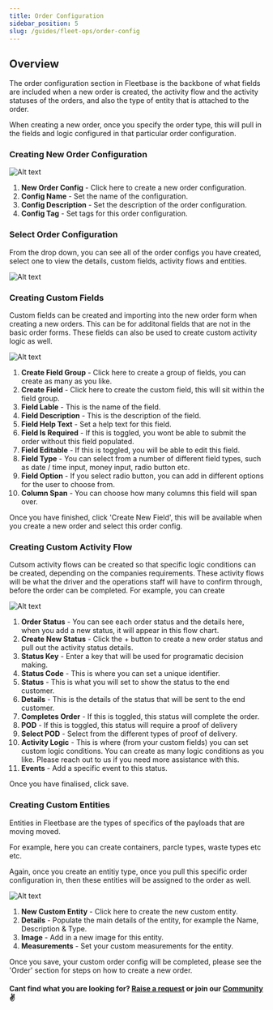 ```yaml
---
title: Order Configuration
sidebar_position: 5
slug: /guides/fleet-ops/order-config
---
```


## Overview

The order configuration section in Fleetbase is the backbone of what fields are included when a new order is created, the activity flow and the activity statuses of the orders, and also the type of entity that is attached to the order. 

When creating a new order, once you specify the order type, this will pull in the fields and logic configured in that particular order configuration. 

### Creating New Order Configuration

![Alt text](image-22.png)

1. **New Order Config** - Click here to create a new order configuration.
2. **Config Name** - Set the name of the configuration.
3. **Config Description** - Set the description of the order configuration. 
4. **Config Tag** - Set tags for this order configuration. 

### Select Order Configuration 

From the drop down, you can see all of the order configs you have created, select one to view the details, custom fields, activity flows and entities. 

![Alt text](image-23.png)

### Creating Custom Fields

Custom fields can be created and importing into the new order form when creating a new orders. This can be for additonal fields that are not in the basic order forms. These fields can also be used to create custom activity logic as well.

![Alt text](image-25.png)

1. **Create Field Group** - Click here to create a group of fields, you can create as many as you like.
2. **Create Field** - Click here to create the custom field, this will sit within the field group.
3. **Field Lable** - This is the name of the field. 
4. **Field Description** - This is the description of the field. 
5. **Field Help Text** - Set a help text for this field. 
6. **Field Is Required** - If this is toggled, you wont be able to submit the order without this field populated. 
7. **Field Editable** - If this is toggled, you will be able to edit this field. 
8. **Field Type** - You can select from a number of different field types, such as date / time input, money input, radio button etc. 
9. **Field Option** - If you select radio button, you can add in different options for the user to choose from.
10. **Column Span** - You can choose how many columns this field will span over. 

Once you have finished, click 'Create New Field', this will be available when you create a new order and select this order config.

### Creating Custom Activity Flow 

Cutsom activity flows can be created so that specific logic conditions can be created, depending on the companies requirements. These activity flows will be what the driver and the operations staff will have to confirm through, before the order can be completed. For example, you can create 

![Alt text](image-26.png)

1. **Order Status** - You can see each order status and the details here, when you add a new status, it will appear in this flow chart.
2. **Create New Status** - Click the + button to create a new order status and pull out the activity status details.
3. **Status Key** - Enter a key that will be used for programatic decision making.
4. **Status Code** - This is where you can set a unique identifier. 
5. **Status** - This is what you will set to show the status to the end customer. 
6. **Details** - This is the details of the status that will be sent to the end customer. 
7. **Completes Order** - If this is toggled, this status will complete the order. 
8. **POD** - If this is toggled, this status will require a proof of delivery
9. **Select POD** - Select from the different types of proof of delivery.
10. **Activity Logic** - This is where (from your custom fields) you can set custom logic conditions. You can create as many logic conditions as you like. Please reach out to us if you need more assistance with this.  
11. **Events** - Add a specific event to this status.

Once you have finalised, click save. 

### Creating Custom Entities

Entities in Fleetbase are the types of specifics of the payloads that are moving moved. 

For example, here you can create containers, parcle types, waste types etc etc. 

Again, once you create an entitiy type, once you pull this specific order configuration in, then these entities will be assigned to the order as well. 

![Alt text](image-27.png)

1. **New Custom Entity** - Click here to create the new custom entity.
2. **Details** - Populate the main details of the entity, for example the Name, Description & Type. 
3. **Image** - Add in a new image for this entity.
4. **Measurements** - Set your custom measurements for the entity. 

Once you save, your custom order config will be completed, please see the 'Order' section for steps on how to create a new order.

#### Cant find what you are looking for? [Raise a request](https://github.com/fleetbase/docs/issues) or join our [Community](https://discord.gg/HnTqQ6zAVn) ✌️ 
